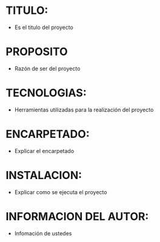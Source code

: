 # TITULO: 
- Es el titulo del proyecto
# PROPOSITO
- Razón de ser del proyecto
# TECNOLOGIAS:
- Herramientas utilizadas para la realización del proyecto 
# ENCARPETADO:
- Explicar el encarpetado
# INSTALACION:
- Explicar como se ejecuta el proyecto
# INFORMACION DEL AUTOR:
- Infomación de ustedes 
